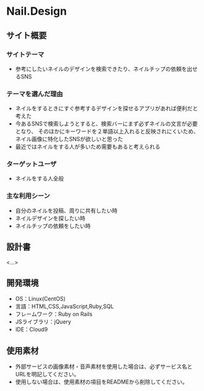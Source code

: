 # Nail.Design

## サイト概要
### サイトテーマ
- 参考にしたいネイルのデザインを検索できたり、ネイルチップの依頼を出せるSNS

### テーマを選んだ理由
- ネイルをするときにすぐ参考するデザインを探せるアプリがあれば便利だと考えた
- 今あるSNSで検索しようとすると、検索バーにまず必ずネイルの文言が必要となり、
  そのほかにキーワードを２単語以上入れると反映されにくいため、ネイル画像に特化したSNSが欲しいと思った
- 最近ではネイルをする人が多いため需要もあると考えられる

### ターゲットユーザ
- ネイルをする人全般

### 主な利用シーン
- 自分のネイルを投稿、周りに共有したい時
- ネイルデザインを探したい時
- ネイルチップの依頼をしたい時

## 設計書
<...>

## 開発環境
- OS：Linux(CentOS)
- 言語：HTML,CSS,JavaScript,Ruby,SQL
- フレームワーク：Ruby on Rails
- JSライブラリ：jQuery
- IDE：Cloud9

## 使用素材
- 外部サービスの画像素材・音声素材を使用した場合は、必ずサービス名とURLを明記してください。
- 使用しない場合は、使用素材の項目をREADMEから削除してください。